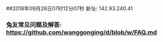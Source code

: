 ##2018年09月28日07时12分07秒 新址: 142.93.240.41
### 兔友常见问题及解答: https://github.com/wanggonging/d/blob/w/FAQ.md
